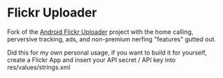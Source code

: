 Flickr Uploader
===============

Fork of the [Android Flickr Uploader](https://github.com/rafali/flickr-uploader) project with the home calling, perversive tracking, ads, and non-premium nerfing "features" gutted out.

Did this for my own personal usage, if you want to build it for yourself, create a Flickr App and insert your API secret / API key into res/values/strings.xml

